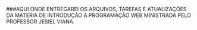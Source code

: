 ###AQUI ONDE ENTREGAREI OS ARQUIVOS, TAREFAS E ATUALIZAÇÕES DA MATERIA DE INTRODUÇÃO A PROGRAMAÇÃO WEB MINISTRADA PELO PROFESSOR JESIEL VIANA.
